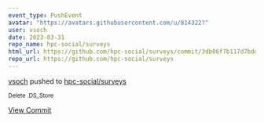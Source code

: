 ```yaml
---
event_type: PushEvent
avatar: "https://avatars.githubusercontent.com/u/814322?"
user: vsoch
date: 2023-03-31
repo_name: hpc-social/surveys
html_url: https://github.com/hpc-social/surveys/commit/3db06f7b117d7bdd5757c84820e1dbb5ed22e169
repo_url: https://github.com/hpc-social/surveys
---
```


<a href='https://github.com/vsoch' target='_blank'>vsoch</a> pushed to <a href='https://github.com/hpc-social/surveys' target='_blank'>hpc-social/surveys</a>

<small>Delete .DS_Store</small>

<a href='https://github.com/hpc-social/surveys/commit/3db06f7b117d7bdd5757c84820e1dbb5ed22e169' target='_blank'>View Commit</a>
